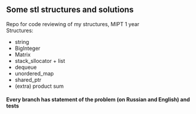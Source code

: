## Some stl structures and solutions
Repo for code reviewing of my structures, MIPT 1 year  
Structures:
   - string
   - BigInteger
   - Matrix
   - stack_sllocator + list
   - dequeue
   - unordered_map
   - shared_ptr
   - (extra) product sum
#### Every branch has statement of the problem (on Russian and English) and tests